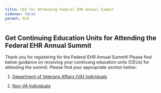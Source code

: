 ```yaml
---
title: CEU for Attending Federal EHR Annual Summit
sidenav: false
parent: N/A
---
```

## Get Continuing Education Units for Attending the Federal EHR Annual Summit

Thank you for registering for the Federal EHR Annual Summit! Please find below guidance on receiving your continuing education units (CEUs) for attending the summit. Please find your appropriate section below:

1. [Department of Veterans Affairs (VA) Individuals](https://www.fehrm.gov/department-of-veterans-affairs-va-individuals-1)

2. [Non-VA Individuals](https://www.fehrm.gov/department-of-veterans-affairs-va-individuals)





